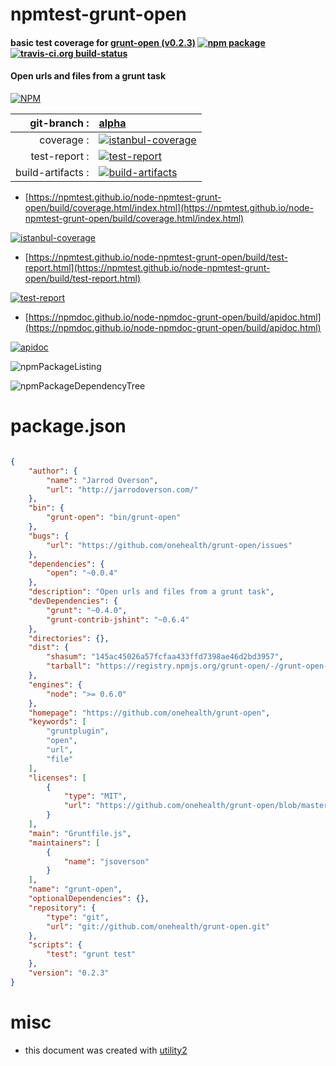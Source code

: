 # npmtest-grunt-open

#### basic test coverage for  [grunt-open (v0.2.3)](https://github.com/onehealth/grunt-open)  [![npm package](https://img.shields.io/npm/v/npmtest-grunt-open.svg?style=flat-square)](https://www.npmjs.org/package/npmtest-grunt-open) [![travis-ci.org build-status](https://api.travis-ci.org/npmtest/node-npmtest-grunt-open.svg)](https://travis-ci.org/npmtest/node-npmtest-grunt-open)

#### Open urls and files from a grunt task

[![NPM](https://nodei.co/npm/grunt-open.png?downloads=true&downloadRank=true&stars=true)](https://www.npmjs.com/package/grunt-open)

| git-branch : | [alpha](https://github.com/npmtest/node-npmtest-grunt-open/tree/alpha)|
|--:|:--|
| coverage : | [![istanbul-coverage](https://npmtest.github.io/node-npmtest-grunt-open/build/coverage.badge.svg)](https://npmtest.github.io/node-npmtest-grunt-open/build/coverage.html/index.html)|
| test-report : | [![test-report](https://npmtest.github.io/node-npmtest-grunt-open/build/test-report.badge.svg)](https://npmtest.github.io/node-npmtest-grunt-open/build/test-report.html)|
| build-artifacts : | [![build-artifacts](https://npmtest.github.io/node-npmtest-grunt-open/glyphicons_144_folder_open.png)](https://github.com/npmtest/node-npmtest-grunt-open/tree/gh-pages/build)|

- [https://npmtest.github.io/node-npmtest-grunt-open/build/coverage.html/index.html](https://npmtest.github.io/node-npmtest-grunt-open/build/coverage.html/index.html)

[![istanbul-coverage](https://npmtest.github.io/node-npmtest-grunt-open/build/screenCapture.buildCi.browser.%252Ftmp%252Fbuild%252Fcoverage.lib.html.png)](https://npmtest.github.io/node-npmtest-grunt-open/build/coverage.html/index.html)

- [https://npmtest.github.io/node-npmtest-grunt-open/build/test-report.html](https://npmtest.github.io/node-npmtest-grunt-open/build/test-report.html)

[![test-report](https://npmtest.github.io/node-npmtest-grunt-open/build/screenCapture.buildCi.browser.%252Ftmp%252Fbuild%252Ftest-report.html.png)](https://npmtest.github.io/node-npmtest-grunt-open/build/test-report.html)

- [https://npmdoc.github.io/node-npmdoc-grunt-open/build/apidoc.html](https://npmdoc.github.io/node-npmdoc-grunt-open/build/apidoc.html)

[![apidoc](https://npmdoc.github.io/node-npmdoc-grunt-open/build/screenCapture.buildCi.browser.%252Ftmp%252Fbuild%252Fapidoc.html.png)](https://npmdoc.github.io/node-npmdoc-grunt-open/build/apidoc.html)

![npmPackageListing](https://npmtest.github.io/node-npmtest-grunt-open/build/screenCapture.npmPackageListing.svg)

![npmPackageDependencyTree](https://npmtest.github.io/node-npmtest-grunt-open/build/screenCapture.npmPackageDependencyTree.svg)



# package.json

```json

{
    "author": {
        "name": "Jarrod Overson",
        "url": "http://jarrodoverson.com/"
    },
    "bin": {
        "grunt-open": "bin/grunt-open"
    },
    "bugs": {
        "url": "https://github.com/onehealth/grunt-open/issues"
    },
    "dependencies": {
        "open": "~0.0.4"
    },
    "description": "Open urls and files from a grunt task",
    "devDependencies": {
        "grunt": "~0.4.0",
        "grunt-contrib-jshint": "~0.6.4"
    },
    "directories": {},
    "dist": {
        "shasum": "145ac45026a57fcfaa433ffd7398ae46d2bd3957",
        "tarball": "https://registry.npmjs.org/grunt-open/-/grunt-open-0.2.3.tgz"
    },
    "engines": {
        "node": ">= 0.6.0"
    },
    "homepage": "https://github.com/onehealth/grunt-open",
    "keywords": [
        "gruntplugin",
        "open",
        "url",
        "file"
    ],
    "licenses": [
        {
            "type": "MIT",
            "url": "https://github.com/onehealth/grunt-open/blob/master/LICENSE"
        }
    ],
    "main": "Gruntfile.js",
    "maintainers": [
        {
            "name": "jsoverson"
        }
    ],
    "name": "grunt-open",
    "optionalDependencies": {},
    "repository": {
        "type": "git",
        "url": "git://github.com/onehealth/grunt-open.git"
    },
    "scripts": {
        "test": "grunt test"
    },
    "version": "0.2.3"
}
```



# misc
- this document was created with [utility2](https://github.com/kaizhu256/node-utility2)

